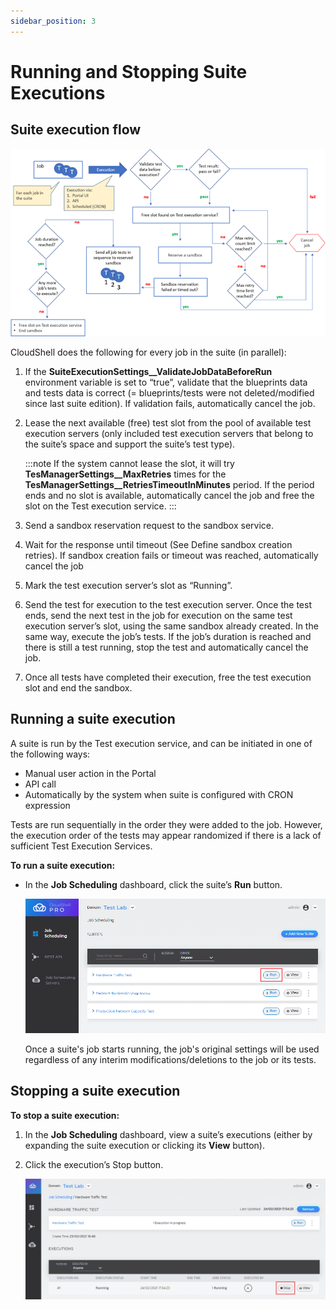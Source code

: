```yaml
---
sidebar_position: 3
---
```


# Running and Stopping Suite Executions

## Suite execution flow

![](/Images/JSS/JssTestExecutionFlow.png)

CloudShell does the following for every job in the suite (in parallel):

1. If the **SuiteExecutionSettings\_\_ValidateJobDataBeforeRun** environment variable is set to “true”, validate that the blueprints data and tests data is correct (= blueprints/tests were not deleted/modified since last suite edition). If validation fails, automatically cancel the job.
2. Lease the next available (free) test slot from the pool of available test execution servers (only included test execution servers that belong to the suite’s space and support the suite’s test type).
    
    :::note
    If the system cannot lease the slot, it will try **TesManagerSettings\_\_MaxRetries** times for the **TesManagerSettings\_\_RetriesTimeoutInMinutes** period. If the period ends and no slot is available, automatically cancel the job and free the slot on the Test execution service.
    :::
    
3. Send a sandbox reservation request to the sandbox service.
4. Wait for the response until timeout (See Define sandbox creation retries). If sandbox creation fails or timeout was reached, automatically cancel the job
5. Mark the test execution server’s slot as “Running”.
6. Send the test for execution to the test execution server. Once the test ends, send the next test in the job for execution on the same test execution server’s slot, using the same sandbox already created. In the same way, execute the job’s tests. If the job’s duration is reached and there is still a test running, stop the test and automatically cancel the job.
7. Once all tests have completed their execution, free the test execution slot and end the sandbox.

## Running a suite execution

A suite is run by the Test execution service, and can be initiated in one of the following ways:

- Manual user action in the Portal
- API call
- Automatically by the system when suite is configured with CRON expression

Tests are run sequentially in the order they were added to the job. However, the execution order of the tests may appear randomized if there is a lack of sufficient Test Execution Services.

**To run a suite execution:**

- In the **Job Scheduling** dashboard, click the suite’s **Run** button.
    
    ![](/Images/JSS/JssRunSuite.png)
    
    Once a suite's job starts running, the job's original settings will be used regardless of any interim modifications/deletions to the job or its tests.
    

## Stopping a suite execution

**To stop a suite execution:**

1. In the **Job Scheduling** dashboard, view a suite’s executions (either by expanding the suite execution or clicking its **View** button).
2. Click the execution’s Stop button.
    
    ![](/Images/JSS/JssStopSuite.png)